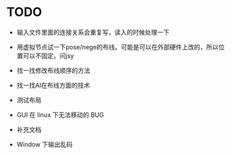 # TODO

- 输入文件里面的连接关系会重复写，读入的时候处理一下
- 用虚拟节点试一下pose/nege的布线。可能是可以在外部硬件上改的，所以位置可以不固定。问jsy
- 找一找修改布线顺序的方法
- 找一找AI在布线方面的技术

- 测试布局
- GUI 在 linux 下无法移动的 BUG
- 补充文档
- Window 下输出乱码